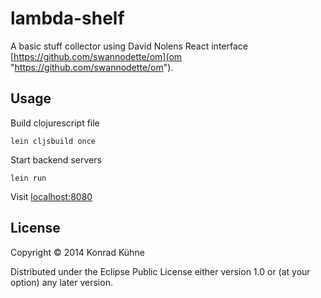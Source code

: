 # lambda-shelf

A basic stuff collector using David Nolens React interface [https://github.com/swannodette/om](om "https://github.com/swannodette/om").

## Usage

Build clojurescript file

```
lein cljsbuild once
```

Start backend servers
```
lein run
```

Visit [localhost:8080](http://localhost:8080 "Lambda Shelf")

## License

Copyright © 2014 Konrad Kühne

Distributed under the Eclipse Public License either version 1.0 or (at
your option) any later version.
